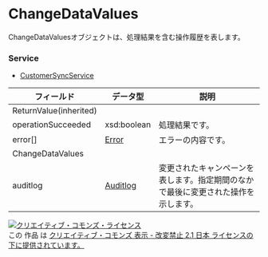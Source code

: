 # ChangeDataValues
ChangeDataValuesオブジェクトは、処理結果を含む操作履歴を表します。
### Service
+ [CustomerSyncService](../services/CustomerSyncService.md)

| フィールド | データ型 | 説明 | 
|---|---|---|
| ReturnValue(inherited)|||
| operationSucceeded| xsd:boolean| 処理結果です。 |
| error[]| <a href="./Error.md">Error</a>| エラーの内容です。 |
| ChangeDataValues|||
| auditlog| <a href="./Auditlog.md">Auditlog</a>| 変更されたキャンペーンを表します。指定期間のなかで最後に変更された操作を示します。 |
<a rel="license" href="http://creativecommons.org/licenses/by-nd/2.1/jp/"><img alt="クリエイティブ・コモンズ・ライセンス" style="border-width:0" src="https://i.creativecommons.org/l/by-nd/2.1/jp/88x31.png" /></a><br />この 作品 は <a rel="license" href="http://creativecommons.org/licenses/by-nd/2.1/jp/">クリエイティブ・コモンズ 表示 - 改変禁止 2.1 日本 ライセンスの下に提供されています。</a>
